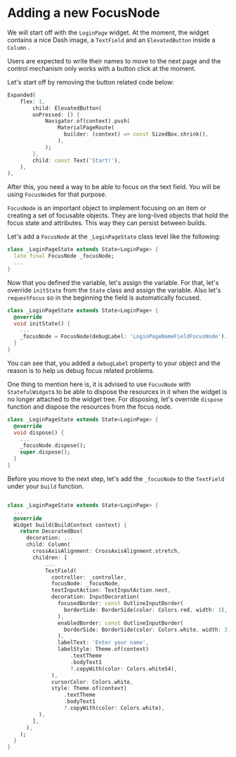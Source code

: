 # Adding a new FocusNode

We will start off with the `LoginPage` widget. At the moment, the widget contains a nice Dash image, a `TextField` and an `ElevatedButton` inside a `Column` .

Users are expected to write their names to move to the next page and the control mechanism only works with a button click at the moment.

Let's start off by removing the button related code below:

```dart
Expanded(
    flex: 1,
        child: ElevatedButton(
        onPressed: () {
            Navigator.of(context).push(
                MaterialPageRoute(
                  builder: (context) => const SizedBox.shrink(),
                ),
            );
        },
        child: const Text('Start!'),
    ),
),
```

After this, you need a way to be able to focus on the text field. You will be using `FocusNode`s for that purpose.

`FocusNode` is an important object to implement focusing on an item or creating a set of focusable objects. They are long-lived objects that hold the focus state and attributes. This way they can persist between builds.

Let's add a `FocusNode` at the `_LoginPageState` class level like the following:

```dart
class _LoginPageState extends State<LoginPage> {
  late final FocusNode _focusNode;
  ...
}
```

Now that you defined the variable, let's assign the variable. For that, let's override `initState` from the `State` class and assign the variable. Also let's `requestFocus` so in the beginning the field is automatically focused.

```dart
class _LoginPageState extends State<LoginPage> {
  @override
  void initState() {
    ...
    _focusNode = FocusNode(debugLabel: 'LoginPageNameFieldFocusNode')..requestFocus();
  }
}
```

You can see that, you added a `debugLabel` property to your object and the reason is to help us debug focus related problems.

One thing to mention here is, it is advised to use `FocusNode` with `StatefulWidget`s to be able to dispose the resources in it when the widget is no longer attached to the widget tree. For disposing, let's override `dispose` function and dispose the resources from the focus node.

```dart
class _LoginPageState extends State<LoginPage> {
  @override
  void dispose() {
    ...
    _focusNode.dispose();
    super.dispose();
  }
}
```

Before you move to the next step, let's add the `_focusNode` to the `TextField` under your `build` function.

```dart

class _LoginPageState extends State<LoginPage> {
  ...
  @override
  Widget build(BuildContext context) {
    return DecoratedBox(
      decoration: ...
      child: Column(
        crossAxisAlignment: CrossAxisAlignment.stretch,
        children: [
            ...
            TextField(
              controller: _controller,
              focusNode: _focusNode,
              textInputAction: TextInputAction.next,
              decoration: InputDecoration(
                focusedBorder: const OutlineInputBorder(
                  borderSide: BorderSide(color: Colors.red, width: 3),
                ),
                enabledBorder: const OutlineInputBorder(
                  borderSide: BorderSide(color: Colors.white, width: 3),
                ),
                labelText: 'Enter your name',
                labelStyle: Theme.of(context)
                    .textTheme
                    .bodyText1
                    ?.copyWith(color: Colors.white54),
              ),
              cursorColor: Colors.white,
              style: Theme.of(context)
                  .textTheme
                  .bodyText1
                  ?.copyWith(color: Colors.white),
          ),
        ],
      ),
    );
  }
}
```
